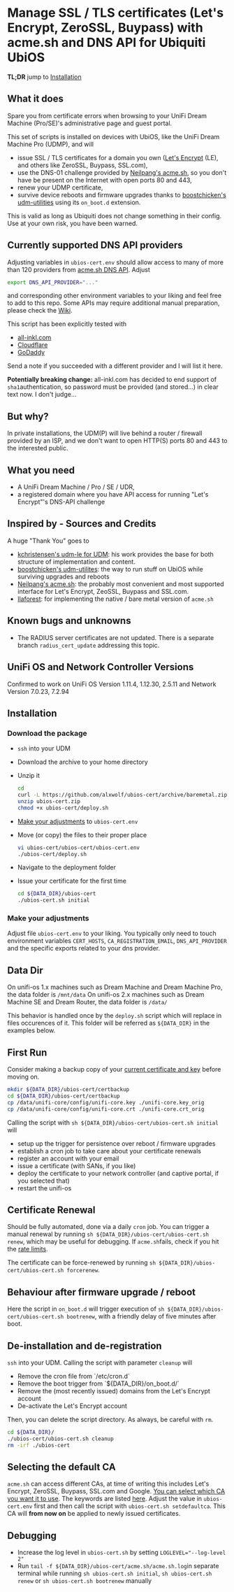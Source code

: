 # Manage SSL / TLS certificates (Let's Encrypt, ZeroSSL, Buypass) with acme.sh and DNS API for Ubiquiti UbiOS

**TL;DR** jump to [Installation](#installation)

## What it does

Spare you from certificate errors when browsing to your UniFi Dream Machine (Pro/SE)'s administrative page and guest portal.

This set of scripts is installed on devices with UbiOS, like the UniFi Dream Machine Pro (UDMP), and will

* issue SSL / TLS certificates for a domain you own ([Let's Encrypt](https://letsencrypt.org) (LE), and others like ZeroSSL, Buypass, SSL.com),
* use the DNS-01 challenge provided by [Neilpang's acme.sh](https://github.com/acmesh-official/acme.sh), so you don't have be present on the Internet with open ports 80 and 443,
* renew your UDMP certificate,
* survive device reboots and firmware upgrades thanks to [boostchicken's udm-utilities](https://github.com/boostchicken/udm-utilities) using its `on_boot.d` extension.

This is valid as long as Ubiquiti does not change something in their config. Use at your own risk, you have been warned.

## Currently supported DNS API providers

Adjusting variables in `ubios-cert.env` should allow access to many of more than 120 providers from [acme.sh DNS API](https://github.com/acmesh-official/acme.sh/wiki/dnsapi). Adjust

```sh
export DNS_API_PROVIDER="..."
```

and corresponding other environment variables to your liking and feel free to add to this repo. Some APIs may require additional manual preparation, please check the [Wiki](https://github.com/alxwolf/ubios-cert/wiki).

This script has been explicitly tested with

* [all-inkl.com](https://github.com/acmesh-official/acme.sh/wiki/dnsapi2#98-use-all-inklcom-domain-api-to-automatically-issue-cert)
* [Cloudflare](https://github.com/acmesh-official/acme.sh/wiki/dnsapi#1-cloudflare-option)
* [GoDaddy](https://github.com/acmesh-official/acme.sh/wiki/dnsapi#4-use-godaddycom-domain-api-to-automatically-issue-cert)

Send a note if you succeeded with a different provider and I will list it here.

**Potentially breaking change:** all-inkl.com has decided to end support of `sha1`authentication, so password must be provided (and stored...) in clear text now. I don't judge...

## But why?

In private installations, the UDM(P) will live behind a router / firewall provided by an ISP, and we don't want to open HTTP(S) ports 80 and 443 to the interested public.

## What you need

* A UniFi Dream Machine / Pro / SE / UDR,
* a registered domain where you have API access for running "Let's Encrypt"'s DNS-API challenge

## Inspired by - Sources and Credits

A huge "Thank You" goes to

* [kchristensen's udm-le for UDM](https://github.com/kchristensen/udm-le): his work provides the base for both structure of implementation and content.
* [boostchicken's udm-utilites](https://github.com/boostchicken/udm-utilities): the way to run stuff on UbiOS while surviving upgrades and reboots
* [Neilpang's acme.sh](https://github.com/acmesh-official/acme.sh): the probably most convenient and most supported interface for Let's Encrypt, ZeoSSL, Buypass and SSL.com.
* [llaforest](https://github.com/llaforest): for implementing the native / bare metal version of `acme.sh`

## Known bugs and unknowns

* The RADIUS server certificates are not updated. There is a separate branch `radius_cert_update` addressing this topic.

## UniFi OS and Network Controller Versions

Confirmed to work on UniFi OS Version 1.11.4, 1.12.30, 2.5.11 and Network Version 7.0.23, 7.2.94

## Installation

### Download the package

* `ssh` into your UDM
* Download the archive to your home directory
* Unzip it

  ```sh
  cd
  curl -L https://github.com/alxwolf/ubios-cert/archive/baremetal.zip > ubios-cert.zip
  unzip ubios-cert.zip
  chmod +x ubios-cert/deploy.sh
  ```

* [Make your adjustments](#make-your-adjustments) to `ubios-cert.env`
* Move (or copy) the files to their proper place
  
  ```sh
  vi ubios-cert/ubios-cert/ubios-cert.env
  ./ubios-cert/deploy.sh
  ```

* Navigate to the deployment folder
* Issue your certificate for the first time

  ```sh
  cd ${DATA_DIR}/ubios-cert
  ./ubios-cert.sh initial
  ```

### Make your adjustments

Adjust file `ubios-cert.env` to your liking. You typically only need to touch environment variables `CERT_HOSTS`, `CA_REGISTRATION_EMAIL`, `DNS_API_PROVIDER` and the specific exports related to your dns provider.

## Data Dir

On unifi-os 1.x machines such as Dream Machine and Dream Machine Pro, the data folder is `/mnt/data`
On unifi-os 2.x machines such as Dream Machine SE and Dream Router, the data folder is `/data/`

This behavior is handled once by the `deploy.sh` script which will replace in files occurences of it.
This folder will be referred as `${DATA_DIR}` in the examples below.

## First Run

Consider making a backup copy of your [current certificate and key](https://github.com/alxwolf/ubios-cert/wiki/Certificate-locations-on-UDM(P)) before moving on.

```sh
mkdir ${DATA_DIR}/ubios-cert/certbackup
cd ${DATA_DIR}/ubios-cert/certbackup
cp /data/unifi-core/config/unifi-core.key ./unifi-core.key_orig
cp /data/unifi-core/config/unifi-core.crt ./unifi-core.crt_orig
```

Calling the script with `sh ${DATA_DIR}/ubios-cert/ubios-cert.sh initial` will

* setup up the trigger for persistence over reboot / firmware upgrades
* establish a cron job to take care about your certificate renewals
* register an account with your email
* issue a certificate (with SANs, if you like)
* deploy the certificate to your network controller (and captive portal, if you selected that)
* restart the unifi-os

## Certificate Renewal

Should be fully automated, done via a daily `cron` job. You can trigger a manual renewal by running `sh ${DATA_DIR}/ubios-cert/ubios-cert.sh renew`, which may be useful for debugging. If `acme.sh`fails, check if you hit the [rate limits](https://letsencrypt.org/docs/rate-limits/).

The certificate can be force-renewed by running `sh ${DATA_DIR}/ubios-cert/ubios-cert.sh forcerenew`.

## Behaviour after firmware upgrade / reboot

Here the script in `on_boot.d` will trigger execution of `sh ${DATA_DIR}/ubios-cert/ubios-cert.sh bootrenew`, with a friendly delay of five minutes after boot.

## De-installation and de-registration

`ssh` into your UDM. Calling the script with parameter `cleanup` will

* Remove the cron file from `/etc/cron.d´
* Remove the boot trigger from `${DATA_DIR}/on_boot.d/´
* Remove the (most recently issued) domains from the Let's Encrypt account
* De-activate the Let's Encrypt account

Then, you can delete the script directory. As always, be careful with `rm`.

```sh
cd ${DATA_DIR}/
./ubios-cert/ubios-cert.sh cleanup
rm -irf ./ubios-cert
```

## Selecting the default CA

`acme.sh` can access different CAs, at time of writing this includes Let's Encrypt, ZeroSSL, Buypass, SSL.com and Google. [You can select which CA you want it to use](https://github.com/alxwolf/ubios-cert/wiki/acme.sh:-choosing-the-default-CA). The keywords are listed [here](https://github.com/acmesh-official/acme.sh/wiki/Server). Adjust the value in `ubios-cert.env` first and then call the script with `ubios-cert.sh setdefaultca`. This CA will **from now on** be applied to newly issued certificates.

## Debugging

* Increase the log level in `ubios-cert.sh` by setting `LOGLEVEL="--log-level 2"`
* Run `tail -f ${DATA_DIR}/ubios-cert/acme.sh/acme.sh.log`in separate terminal while running `sh ubios-cert.sh initial`, `sh ubios-cert.sh renew` or `sh ubios-cert.sh bootrenew` manually
